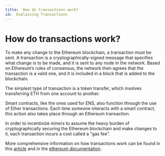 ```yaml
---
title:  How do transactions work?
id:  Explaining Transactions
---
```


# How do transactions work?

To make any change to the Ethereum blockchain, a transaction must be sent. A transaction is a cryptographically-signed message that specifies what change is to be made, and it is sent to any node in the network. Based on Ethereum’s rules of consensus, the network then agrees that the transaction is a valid one, and it is included in a block that is added to the blockchain.

The simplest type of transaction is a token transfer, which involves transferring ETH from one account to another.

Smart contracts, like the ones used for ENS, also function through the use of Ether transactions. Each time someone interacts with a smart contract, this action also takes place through an Ethereum transaction.

In order to incentivize miners to assume the heavy burden of cryptographically securing the Ethereum blockchain and make changes to it, each transaction incurs a cost called a "gas fee".

More comprehensive information on how transactions work can be found in this [article](https://preethikasireddy.medium.com/how-does-ethereum-work-anyway-22d1df506369) and in the [ethereum documentation](https://ethereum.org/en/developers/docs/transactions/).
